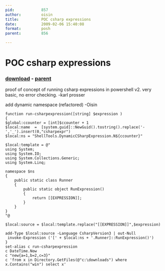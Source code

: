 ```yaml
---
pid:            857
author:         oisin
title:          POC csharp expressions
date:           2009-02-06 15:40:08
format:         posh
parent:         856

---
```


# POC csharp expressions

### [download](Scripts\857.ps1) - [parent](Scripts\856.md)

proof of concept of running csharp expressions in powershell v2. very basic, no error checking. 
-karl prosser

add dynamic namespace (refactored)
-Oisin

```posh
function run-csharpexpression([string] $expression )
{
$global:ccounter = [int]$ccounter + 1
$local:name  =  [system.guid]::NewGuid().tostring().replace('-','_').insert(0,"csharpexpr")
$local:ns = "ShellTools.DynamicCSharpExpression.N${ccounter}"

$local:template = @"
using System;
using System.IO;
using System.Collections.Generic;
using System.Linq;

namespace $ns
{
    public static class Runner
    {
        public static object RunExpression()
        {
            return [[EXPRESSION]];
        }
    }
}
"@

$local:source = $local:template.replace("[[EXPRESSION]]",$expression)

add-Type $local:source -Language CsharpVersion3 | out-Null
 invoke-Expression ('[' + $local:ns + '.Runner]::RunExpression()')
}
set-alias c run-csharpexpression 
c DateTime.Now
c "new{a=1,b=2,c=3}"
c 'from x in Directory.GetFiles(@"c:\downloads") where x.Contains("win") select x'
```
